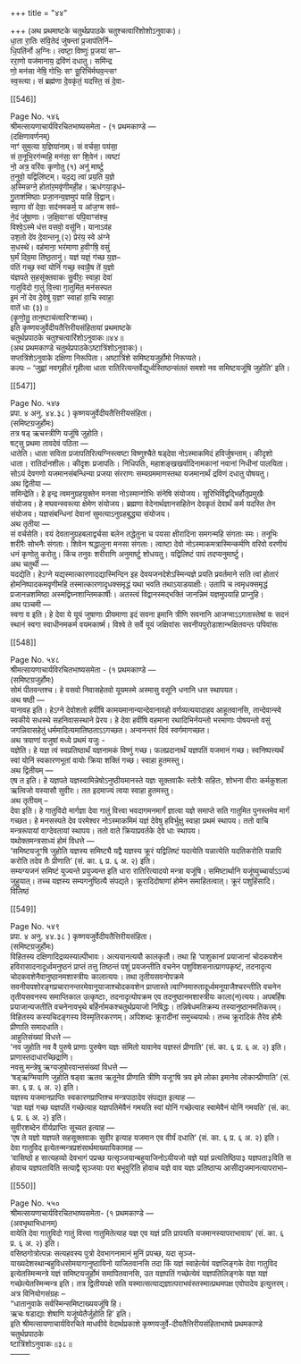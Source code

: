 +++
title = "४४"

+++
(अथ प्रथमाष्टके चतुर्थप्रपाठके चतुश्चत्वारिंशोशोऽनुवाकः)।  
धा॒ता रा॒तिः स॑वि॒तेदं जु॑षन्तां प्र॒जाप॑तिर्नि–  
धि॒पति॑र्नो अ॒ग्निः। त्वष्टा॒ विष्णुः॑ प्र॒जया॑ सꣳ–  
ररा॒णो यज॑मानाय॒ द्रवि॑णं दधातु। समि॑न्द्र  
णो॒ मन॑सा नेषि॒ गोभिः॒ सꣳ सू॒रिभि॑र्मघव॒न्त्सꣳ  
स्व॒स्त्या। सं ब्रह्म॑णा दे॒वकृ॑तं॒ यदस्ति॒ सं दे॒वा-

[[546]]

Page No. ५४६  
श्रीमत्सायणाचार्यविरचितभाष्यसमेता - (१ प्रथमकाण्डे —  
(दक्षिणावर्णनम्)  
नाꣳ॑ सुम॒त्या य॒ज्ञिया॑नाम्। सं वर्चसा॒ पय॑सा॒  
सं त॒नूभि॒रग॑न्महि॒ मन॑सा॒ सꣳ शि॒वेन॑। त्वष्टा॑  
नो॒ अत्र॒ वरि॑वः कृणोतु (१) अनु॑ मार्ष्टु  
त॒नुवो॒ यद्विलि॑ष्टम्। यद॒द्य त्वा॑ प्रय॒ति य॒ज्ञे  
अ॒स्मिन्नग्ने॒ होता॑र॒मवृ॑णीमही॒ह। ऋध॑गया॒डृध॑–  
गु॒ताश॑मिष्ठाः प्रजा॒नन्य॒ज्ञमुप॑ याहि वि॒द्वान्।  
स्वा॒गा वो॑ देवाः॒ सद॑नमकर्म॒ य आ॑ज॒ग्म सव॑–  
ने॒दं जु॑षा॒णाः। ज॒क्षि॒वाꣳसः॑ पपि॒वाꣳस॑श्च॒  
विश्वे॒ऽस्मे ध॑त्त वसवो॒ वसू॑नि। यानाऽव॑ह  
उश॒तो दे॑व दे॒वान्तनू (२) प्रेर॑य॒ स्वे अ॑ग्ने  
स॒धस्थे॑। वह॑माना॒ भर॑माणा ह॒वीꣳषि॒ वसुं॑  
घ॒र्मं दिव॒मा ति॑ष्ठ॒तानु॑। यज्ञ॑ यज्ञं॒ ग॑च्छ य॒ज्ञ–  
प॑तिं गच्छ॒ स्वां योनिं॑ गच्छ॒ स्वाहै॒ष ते॑ य॒ज्ञो  
य॑ज्ञपते स॒हसू॑क्तवाकः सु॒वीरः॒ स्वाहा॒ देवा॑  
गातुविदो गा॒तुं वि॒त्त्वा गा॒तुमि॑त॒ मन॑सस्पत  
इ॒मं नो॑ देव दे॒वेषु॑ य॒ज्ञꣳ स्वाहा॑ वा॒चि स्वाहा॒  
वाते॑ धाः (३)॥  
(कृ॒णो॒तु॒ तान॒ष्टाच॑त्वारिꣳशच्च)।  
इति कृष्णयजुर्वेदीयतैत्तिरीयसंहितायां प्रथमाष्टके  
चतुर्थप्रपाठके चतुश्चत्वारिंशोऽनुवाकः॥४४॥  
(अथ प्रथमकाण्डे चतुर्थप्रपाठकेऽष्टात्रिंशोऽनुवाकः)।  
सप्तत्रिंशेऽनुवाके दक्षिणा निरूपिता। अष्टात्रिंशे समिष्टयजुर्होमो निरूप्यते।  
कल्पः – ‘जुह्वां नवगृहीतं गृहीत्वा धाता रातिरित्यन्तर्वेद्यूर्ध्वस्तिष्ठन्संततं समशो नव समिष्टयजूंषि जुहोति’ इति।

[[547]]

Page No. ५४७  
प्रपा. ४ अनु. ४४.३८ ) कृष्णयजुर्वेदीयतैत्तिरीयसंहिता।  
(समिष्टग्रजुर्होमः)  
तत्र षड् ऋचस्त्रीणि यजूंषि जुहोति।  
षट्सु प्रथमा तावदेवं पठिता —  
धातेति। धाता सविता प्रजापतिरित्यग्निस्त्वष्टा विष्णुश्चैते षड्देवा नोऽस्माकमिदं हविर्जुषन्ताम्। कीदृशो धाता। रातिर्दानशीलः। कीदृशः प्रजापतिः। निधिपतिः, महाशङ्खखर्वादिनामकानां नवानां निधीनां पालयिता। सोऽयं देवगणो यजमानसंबन्धिन्या प्रजया संरराणः सम्यग्रममाणस्तथा यजमानार्थं द्रविणं दधातु पोषयतु।  
अथ द्वितीया —  
समिन्द्रेति। हे इन्द्र त्वमनुग्रहयुक्तेन मनसा नोऽस्मान्गोभिः संनेषि संयोजय। सूरिभिर्विद्वद्भिर्होतृप्रमुखैः संयोजय। हे मघवन्स्वस्त्या क्षेमेण संयोजय। ब्रह्मणा वेदेनार्थज्ञानसहितेन देवकृतं देवार्थं कर्म यदस्ति तेन संयोजय। यज्ञसंबन्धिनां देवानां सुमत्याऽनुग्रहबुद्ध्या संयोजय।  
अथ तृतीया —  
सं वर्चसेति। वयं देवतानुग्रहबलाद्वर्चसा बलेन तद्धेतुना च पयसा क्षीरादिना समगन्महि संगताः स्मः। तनूभिः शरीरैः सोभनैः संगताः। शिवेन श्रद्धालुना मनसा संगताः। त्वाष्टा देवो नोऽस्माकमत्रास्मिन्कर्मणि वरिवो वरणीयं धनं कृणोतु करोतु। किंच तनुवः शरीराणि अनुमार्ष्टु शोधयतु। यद्विलिष्टं पापं तदप्यनुमार्ष्टु।  
अथ चतुर्थी —  
यदद्येति। हेऽग्ने यद्यस्मात्कारणादद्यास्मिन्दिन इह देवयजनदेशेऽस्मिन्यज्ञे प्रयति प्रवर्तमाने सति त्वां होतारं होमनिष्पादकमवृणीमहि तस्मात्कारणादृधक्समृद्धं यथा भवति तथाऽयाडयाक्षीः। उतापि च त्वमृधक्समृद्धं प्रजानन्नशमिष्ठा अस्मद्विघ्नशान्तिमकार्षीः। अतस्त्वं विद्वानस्मद्भक्तिं जानन्निमं यज्ञमुपयाहि प्राप्नुहि।  
अथ पञ्चमी —  
स्वगा व इति। हे देवा ये यूयं जुषाणाः प्रीयमाणा इदं सवना इमानि त्रीणि सवनानि आजग्माऽऽगतास्तेषां वः सदनं स्थानं स्वगा स्वाधीनमकर्म वयमकार्ष्म। विश्वे ते सर्वे यूयं जक्षिवांसः सवनीयपुरोडाशान्भक्षितवन्तः पपिवांसः

[[548]]

Page No. ५४८  
श्रीमत्सायणाचार्यविरचितभाष्यसमेता - (१ प्रथमकाण्डे —  
(समिष्टग्रजुर्होमः)  
सोमं पीतवन्तश्च। हे वसवो निवासहेतवो यूयमस्मे अस्मासु वसूनि धनानि धत्त स्थापयत।  
अथ षष्ठी —  
यानावह इति। हेऽग्ने देवोशतो हवींषि कामयमानान्यान्देवानावहो वर्णव्यत्ययादाहव आहूतवानसि, तान्देवान्स्वे स्वकीये सधस्थे सहनिवासस्थाने प्रेरय। हे देवा हवींषि वहमाना रथादिभिर्नयन्तो भरमाणाः पोषयन्तो वसुं जगन्निवासहेतुं धर्ममादित्यमातिष्ठताऽऽगच्छत। अन्वनन्तरं दिवं स्वर्गमागच्छत।  
अथ त्रयाणां यजुषां मध्ये प्रथमं यजुः -  
यज्ञेति। हे यज्ञ त्वं स्वप्रतिष्ठार्थं यज्ञनामकं विष्णुं गच्छ। फलप्रदानार्थं यज्ञपतिं यजमानं गच्छ। स्वनिष्पत्त्यर्थं स्वां योनिं स्वकारणभूतां वायोः क्रिया शक्तिं गच्छ। स्वाहा हुतमस्तु।  
अथ द्वितीयम् —  
एष त इति। हे यज्ञपते यज्ञस्वामिन्नेषोऽनुष्ठीयमानस्ते यज्ञः सूक्तवाकैः स्तोत्रैः सहितः, शोभना वीराः कर्मकुशला ऋत्विजो यस्यासौ सुवीरः। तत इदमाज्यं त्वया स्वाहा हुतमस्तु।  
अथ तृतीयम् –  
देवा इति। हे गातुविदो मार्गज्ञा देवा गातुं वित्त्वा भवदागमनमार्गं ज्ञात्वा यज्ञे समाप्ते सति गातुमित पुनस्तमेव मार्गं गच्छत। हे मनसस्पते देव परमेश्वर नोऽस्माकमिमं यज्ञं देवेषु हविर्भुक्षु स्वाहा प्रथमं स्थापय। ततो वाचि मन्त्ररूपायां वाग्देवतायां स्थापय। ततो वाते क्रियाप्रवर्तके देवे धाः स्थापय।  
यथोक्तमन्त्रसाध्यं होमं विधत्ते —  
‘समिष्टयजूꣳषि जुहोति यज्ञस्य समिष्ट्यै यद्वै यज्ञस्य क्रूरं यद्विलिष्टं यदत्येति यन्नात्येति यदतिकरोति यन्नापि करोति तदेव तैः प्रीणाति’ (सं. का. ६ प्र. ६ अ. २) इति।  
सम्यग्यजनं समिष्टं युज्यन्ते प्रयुज्यन्त इति धारा रातिरित्यादयो मन्त्रा यजूंषि। समिष्टार्थानि यजूंष्युच्चार्याऽऽज्यं जुहुयात्। तच्च यज्ञस्य सम्यगनुष्ठित्यै संपद्यते। क्रूरादिदोषाणां होमेन समाहितत्वात्। क्रूरं पशुहिंसादि। विलिष्ठं

[[549]]

Page No. ५४९  
प्रपा. ४ अनु. ४४.३८ ) कृष्णयजुर्वेदीयतैत्तिरीयसंहिता।  
(समिष्टग्रजुर्होमः)  
विहितस्य दक्षिणादिद्रव्यस्याल्पीभावः। अत्ययानत्ययौ कालकृतौ। तथा हि ‘पाशुकानां प्रयाजानां चोदकवशेन हविरासादनादूर्ध्वमनुष्ठनं प्राप्तं तत्तु तिष्ठन्तं पशुं प्रयजन्तीति वचनेन पशुविशसनात्प्रागपकृष्टं, तदनादृत्य चोदकवशेनैवानुष्ठानमशास्त्रीयः कालात्ययः। तथा तृतीयसवनोपक्रमे सवनीयपशोरङ्गप्रचारानन्तरमेवानूयाजाश्चोदकवशेन प्राप्तास्ते त्वाग्निमारुतादूर्ध्वमनूयाजैश्चरन्तीति वचनेन तृतीयसवनस्य समाप्तिकाल उत्कृष्टाः, तदनादृत्योपक्रम एव तदनुष्ठानमशास्त्रीयः काला(न)त्ययः। अपबर्हिषः प्रयाजान्यजतीति वचनेनावभृथे बर्हिर्नामकश्चतुर्थप्रयाजो निषिद्धः। तन्निषेधमतिक्रम्य तस्यानुष्ठानमतिकरम्। विहितस्य कस्यचिदङ्गस्य विस्मृतिरकरणम्। अपिशब्दः क्रूरादीनां समुच्चयार्थः। तच्च क्रूरादिकं तैरेव होमैः प्रीणाति समादधाति।  
आहुतिसंख्यां विधत्ते —  
'नव जुहोति नव वै पुरुषे प्राणाः पुरुषेण यज्ञः संमितो यावानेव यज्ञस्तं प्रीणाति’ (सं. का. ६ प्र. ६ अ. २) इति।  
प्राणास्तदाधारच्छिद्राणि।  
नवसु मन्त्रेषु ऋग्यजुषोरवान्तसंख्यां विधत्ते —  
‘षड्ऋग्मियाणि जुहोति षड्वा ऋतव ऋतूनेव प्रीणाति त्रीणि यजूꣳषि त्रय इमे लोका इमानेव लोकान्प्रीणाति’ (सं. का. ६ प्र. ६ अ. २) इति।  
यज्ञस्य यजमानप्राप्तिः स्वकारणप्राप्तिश्च मन्त्रपाठादेव संपद्यत इत्याह —  
‘यज्ञ यज्ञं गच्छ यज्ञपतिं गच्छेत्याह यज्ञपतिमेवैनं गमयति स्वां योनिं गच्छेत्याह स्वामेवैनं योनिं गमयति’ (सं. का. ६ प्र. ६ अ. २) इति।  
सुवीरशब्देन वीर्यप्राप्तिः सूच्यत इत्याह —  
‘एष ते यज्ञो यज्ञपते सहसूक्तवाकः सुवीर इत्याह यजमान एव वीर्यं दधाति’ (सं. का. ६ प्र. ६ अ. २) इति।  
देवा गातुविद इत्येतन्मन्त्रप्रशंसार्थमाख्यायिकामाह —  
‘वासिष्ठो ह सात्यहव्यो देवभागं पप्रच्छ यत्सृञ्जयान्बहुयाजिनोऽयीयजो यज्ञे यज्ञं प्रत्यतिष्ठिपा३ यज्ञपता३विति स होवाच यज्ञपताविति सत्याद्वै सृञ्जयाः परा बभूवुरिति होवाच यज्ञे वाव यज्ञः प्रतिष्ठाप्य आसीद्यजमानत्यापराभा–

[[550]]

Page No. ५५०  
श्रीमत्सायणाचार्यविरचितभाष्यसमेता- (१ प्रथमकाण्डे —  
(अवभृथाभिधानम्)  
वायेति देवा गातुविदो गातुं वित्त्वा गातुमितेत्याह यज्ञ एव यज्ञं प्रति प्रापयति यजमानस्यापराभावाय’ (सं. का. ६ प्र. ६ अ. २) इति।  
वसिष्ठगोत्रोत्पन्नः सत्यहवस्य पुत्रो देवभागनामानं मुनिं प्रपच्छ, यदा सृञ्ज-याख्यदेशस्थान्बहुविधसोमयागानुष्ठायिनो याजितवानसि तदा किं यज्ञं स्वाहेत्येवं यज्ञलिङ्गके देवा गातुविद इत्येतस्मिन्मन्त्रे यज्ञं समिष्टयजुर्होमं समापितवानसि, उत यज्ञपतिं गच्छेत्येवं यज्ञपतिलिङ्गके यज्ञ यज्ञं गच्छेत्येतस्मिन्मन्त्र इति। तत्र द्वितीयपक्षे सति यस्मात्सत्याद्यज्ञात्पराभवंस्तस्मात्प्रथमपक्ष एवोपादेय इत्युत्तरम्।  
अत्र विनियोगसंग्रहः –  
“धातानुवाके सर्वस्मिन्समिष्टाख्ययजूंषि हि।  
ऋचः षडाद्याः शेषाणि यजूंष्येतैर्जुहोति हि’ इति।  
इति श्रीमत्सायणाचार्यविरचिते माधवीये वेदार्थप्रकाशे कृष्णयजुर्वे-दीयतैत्तिरीयसंहिताभाष्ये प्रथमकाण्डे चतुर्थप्रपाठके  
ष्टात्रिंशोऽनुवाकः॥३८॥  
–––––
